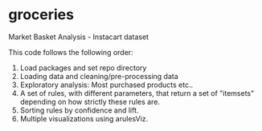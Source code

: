# groceries
Market Basket Analysis - Instacart dataset


This code follows the following order:
1. Load packages and set repo directory
2. Loading data and cleaning/pre-processing data
3. Exploratory analysis: Most purchased products etc..
4. A set of rules, with different parameters, that return a set of "itemsets" depending on how strictly these rules are.
5. Sorting rules by confidence and lift.
6. Multiple visualizations using arulesViz.
